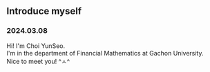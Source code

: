 ## Introduce myself
### 2024.03.08
Hi! I'm Choi YunSeo.   
I'm in the department of Financial Mathematics at Gachon University.   
Nice to meet you!
^ㅅ^
